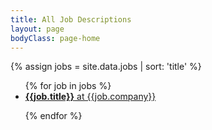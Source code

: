 ```yaml
---
title: All Job Descriptions
layout: page
bodyClass: page-home
---
```


<div class="row pt-6 pb-6">
{% assign jobs = site.data.jobs | sort: 'title'  %}
<ul>
{% for job in jobs %}
             <li><a href="/job/{{ job.slug }}"><strong>{{job.title}}</strong> at {{job.company}}</a></li>

{% endfor %}
</ul>
